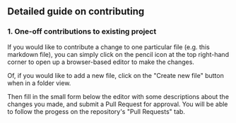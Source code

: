## Detailed guide on contributing

### 1. One-off contributions to existing project

If you would like to contribute a change to one particular file (e.g. this markdown file), you can simply click on the pencil icon at the top right-hand corner to open up a browser-based editor to make the changes.

Of, if you would like to add a new file, click on the "Create new file" button when in a folder view. 

Then fill in the small form below the editor with some descriptions about the changes you made, and submit a Pull Request for approval. You will be able to follow the progess on the repository's "Pull Requests" tab.
